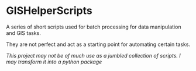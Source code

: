 # GISHelperScripts
A series of short scripts used for batch processing for data manipulation and GIS tasks.

They are not perfect and act as a starting point for automating certain tasks.

*This project may not be of much use as a jumbled collection of scripts. I may transform it into a python package*
